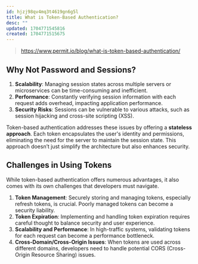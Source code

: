 ```yaml
---
id: hjzj98qv4mq3t4619gn6g5l
title: What is Token-Based Authentication?
desc: ""
updated: 1704771545816
created: 1704771515675
---
```


> https://www.permit.io/blog/what-is-token-based-authentication/

## Why Not Password and Sessions?

1. **Scalability**: Managing session states across multiple servers or microservices can be time-consuming and inefficient.
2. **Performance**: Constantly verifying session information with each request adds overhead, impacting application performance.
3. **Security Risks**: Sessions can be vulnerable to various attacks, such as session hijacking and cross-site scripting (XSS).

Token-based authentication addresses these issues by offering a **stateless approach**. Each token encapsulates the user's identity and permissions, eliminating the need for the server to maintain the session state. This approach doesn’t just simplify the architecture but also enhances security.

## **Challenges in Using Tokens**

While token-based authentication offers numerous advantages, it also comes with its own challenges that developers must navigate.

1. **Token Management**: Securely storing and managing tokens, especially refresh tokens, is crucial. Poorly managed tokens can become a security liability.
2. **Token Expiration**: Implementing and handling token expiration requires careful thought to balance security and user experience.
3. **Scalability and Performance**: In high-traffic systems, validating tokens for each request can become a performance bottleneck.
4. **Cross-Domain/Cross-Origin Issues**: When tokens are used across different domains, developers need to handle potential CORS (Cross-Origin Resource Sharing) issues.
